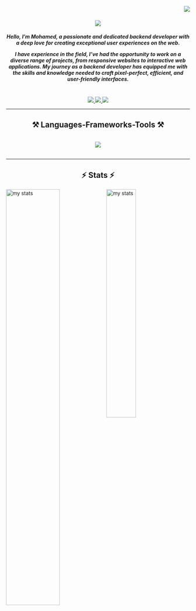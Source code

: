 <img align="right" src="https://visitor-badge.laobi.icu/badge?page_id=Mohamed-elsaed.Mohamed-elsaed" />

<h1 align="center">
    <img src="https://readme-typing-svg.herokuapp.com/?font=Righteous&size=35&center=true&vCenter=true&width=500&height=70&duration=4000&lines=Hi+There!+👋;+I'm+Mohamed+Elsaed!;" />
</h1>

<h5 align="center">Hello, I’m Mohamed, a passionate and dedicated backend developer with a deep love for creating exceptional user experiences on the web.

I have experience in the field, I’ve had the opportunity to work on a diverse range of projects, from responsive websites to interactive web applications. My journey as a backend developer has equipped me with the skills and knowledge needed to craft pixel-perfect, efficient, and user-friendly interfaces.</h5>

<br/>

<div align="center"> 
  <a href="mailto:mohamedelsaed987@gmail.com">
    <img src="https://img.shields.io/badge/Gmail-333333?style=for-the-badge&logo=gmail&logoColor=red" />
  </a>
    
  <a href="https://www.linkedin.com/in/mohamed-elsaed-7252b7228/" target="_blank">
    <img src="https://img.shields.io/badge/LinkedIn-0077B5?style=for-the-badge&logo=linkedin&logoColor=white" target="_blank" />
  </a>
    
  <a href="https://drive.google.com/file/d/1feDKpvWKy5N4lOiWuLrJzmOl0jLdkKiu/view?usp=drivesdk" target="_blank">
     <img src="https://img.shields.io/badge/OpenCV-27338e?style=for-the-badge&logo=OpenCV&logoColor=white" target="_blank" /> 
  </a>
  
</div>

 <hr/>
 
<h2 align="center">⚒️ Languages-Frameworks-Tools ⚒️</h2>
<br/>
<div align="center">
    <img src="https://skillicons.dev/icons?i=php,laravel,mysql,html,css,jquery,js,bootstrap" />
</div>

<br/>
<hr/>

<h2 align="center">⚡ Stats ⚡</h2>

 <img align="left" alt="my stats" width="54%" src="https://github-readme-stats.vercel.app/api?username=Mohamed-Elsaed-Omara&show_icons=true" />
 <img align="left" alt="my stats" width="40%" src="https://github-readme-stats.vercel.app/api/top-langs/?username=Mohamed-Elsaed-Omara&layout=compact" />
